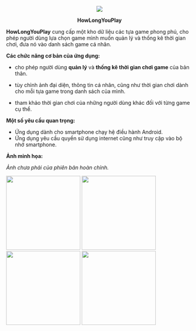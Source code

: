 <p align="center">
  <img src="https://i.imgur.com/BZha6Hg.png"/>
</p>

<p align="center"><b>HowLongYouPlay</b></p>

**HowLongYouPlay** cung cấp một kho dữ liệu các tựa game phong phú, cho phép người dùng lựa chọn game mình muốn quản lý và thống kê thời gian chơi, đưa nó vào danh sách game cá nhân.

**Các chức năng cơ bản của ứng dụng:** 

* cho phép người dùng **quản lý** và **thống kê thời gian chơi game** của bản thân.

* tùy chỉnh ảnh đại diện, thông tin cá nhân, cũng như thời gian chơi dành cho mỗi tựa game trong danh sách của mình.

* tham khảo thời gian chơi của những người dùng khác đối với từng game cụ thể.

**Một số yêu cầu quan trọng:**
- Ứng dụng dành cho smartphone chạy hệ điều hành Android.
- Ứng dụng yêu cầu quyền sử dụng internet cũng như truy cập vào bộ nhớ smartphone.

**Ảnh minh họa:**

_Ảnh chưa phải của phiên bản hoàn chỉnh._

<p float="left">
  <img src="https://imgur.com/bsEScHH.jpg" width="200" />
  <img src="https://imgur.com/5CUJW6m.jpg" width="200" /> 
  <img src="https://imgur.com/5fZrFiU.jpg" width="200" />
  <img src="https://imgur.com/ZcWdjX5.jpg" width="200" />
  <img src="https://imgur.com/kIW0ILO.jpg" width="200  />
</p>

_**Ứng dụng đang trong quá trình phát triển và hoàn thiện.**_

Phát triển: **việt cường**



